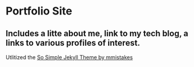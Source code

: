 # Portfolio Site
## Includes a litte about me, link to my tech blog, a links to various profiles of interest.

Utlitized the [So Simple Jekyll Theme by mmistakes](https://github.com/mmistakes/so-simple-theme)